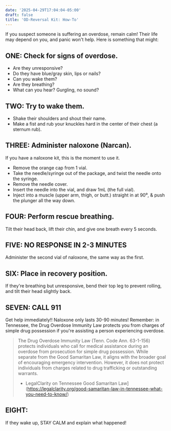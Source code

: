 ```yaml
---
date: '2025-04-29T17:04:04-05:00'
draft: false
title: 'OD-Reversal Kit: How-To'
---
```


If you suspect someone is suffering an overdose, remain calm! Their life may depend on you, and panic won't help. Here is something that might:

## ONE: Check for signs of overdose.
- Are they unresponsive?
- Do they have blue/gray skin, lips or nails?
- Can you wake them?
- Are they breathing?
- What can you hear? Gurgling, no sound?

## TWO: Try to wake them.
- Shake their shoulders and shout their name.
- Make a fist and rub your knuckles hard in the center of their chest (a sternum rub).

## THREE: Administer naloxone (Narcan).
If you have a naloxone kit, this is the moment to use it.

- Remove the orange cap from 1 vial.
- Take the needle/syringe out of the package, and twist the needle onto the syringe.
- Remove the needle cover.
- Insert the needle into the vial, and draw 1mL (the full vial).
- Inject into a muscle (upper arm, thigh, or butt.) straight in at 90⁰, & push the plunger all the way down.

## FOUR: Perform rescue breathing.
Tilt their head back, lift their chin, and give one breath every 5 seconds.

## FIVE: NO RESPONSE IN 2-3 MINUTES
Administer the second vial of naloxone, the same way as the first.

## SIX: Place in recovery position.
If they're breathing but unresponsive, bend their top leg to prevent rolling, and tilt their head slightly back.

## SEVEN: CALL 911
Get help immediately!! Naloxone only lasts 30-90 minutes!
Remember: in Tennessee, the Drug Overdose Immunity Law protects you from charges of simple drug possession if you're assisting a person experiencing overdose.

> The Drug Overdose Immunity Law (Tenn. Code Ann. 63-1-156) protects individuals who call for medical assistance during an overdose from prosecution for simple drug possession. While separate from the Good Samaritan Law, it aligns with the broader goal of encouraging emergency intervention. However, it does not protect individuals from charges related to drug trafficking or outstanding warrants. 
> 
> - LegalClarity on Tennessee Good Samaritan Law](https://legalclarity.org/good-samaritan-law-in-tennessee-what-you-need-to-know/)

## EIGHT:
If they wake up, STAY CALM and explain what happened!

